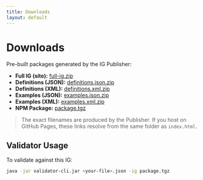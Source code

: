 ```yaml
---
title: Downloads
layout: default
---
```


# Downloads

Pre-built packages generated by the IG Publisher:

- **Full IG (site):** [full-ig.zip](full-ig.zip)  
- **Definitions (JSON):** [definitions.json.zip](definitions.json.zip)  
- **Definitions (XML):** [definitions.xml.zip](definitions.xml.zip)  
- **Examples (JSON):** [examples.json.zip](examples.json.zip)  
- **Examples (XML):** [examples.xml.zip](examples.xml.zip)  
- **NPM Package:** [package.tgz](package.tgz)

> The exact filenames are produced by the Publisher. If you host on GitHub Pages, these links resolve from the same folder as `index.html`.

## Validator Usage

To validate against this IG:

```bash
java -jar validator-cli.jar <your-file>.json -ig package.tgz
